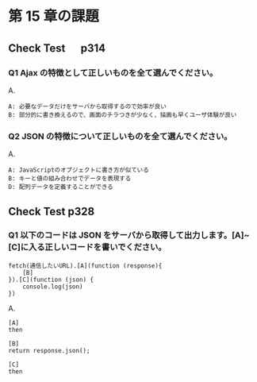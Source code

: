 # 第 15 章の課題

## Check Test 　 p314

### Q1 Ajax の特徴として正しいものを全て選んでください。

A.

    A: 必要なデータだけをサーバから取得するので効率が良い
    B: 部分的に書き換えるので、画面のチラつきが少なく、描画も早くユーザ体験が良い

### Q2 JSON の特徴について正しいものを全て選んでください。

A.

    A: JavaScriptのオブジェクトに書き方が似ている
    B: キーと値の組み合わせでデータを表現する
    D: 配列データを定義することができる

## Check Test p328

### Q1 以下のコードは JSON をサーバから取得して出力します。[A]~[C]に入る正しいコードを書いでください。

    fetch(通信したいURL).[A](function (response){
        [B]
    }).[C](function (json) {
        console.log(json)
    })

A.

    [A]
    then

    [B]
    return response.json();

    [C]
    then
